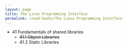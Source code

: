 ```yaml
---
layout: page
title: The Linux Programming Interface
permalink: /read-books/The Linux Programming Interface
---
```


- 41  Fundamentals of shared libraries
    - ~~41.1 Object Libraries~~
    - 41.2 Static Libraries

